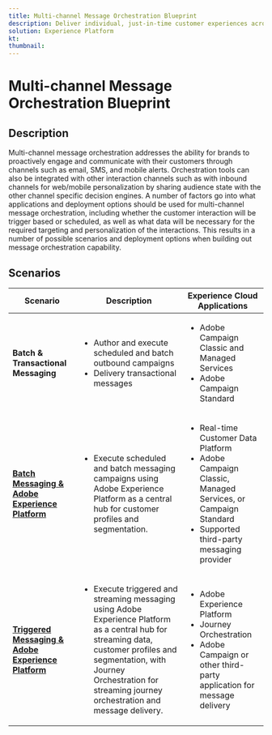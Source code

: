 ```yaml
---
title: Multi-channel Message Orchestration Blueprint
description: Deliver individual, just-in-time customer experiences across screens.
solution: Experience Platform
kt: 
thumbnail: 
---
```


# Multi-channel Message Orchestration Blueprint

## Description

Multi-channel message orchestration addresses the ability for brands to proactively engage and communicate with their customers through channels such as email, SMS, and mobile alerts. Orchestration tools can also be integrated with other interaction channels such as with inbound channels for web/mobile personalization by sharing audience state with the other channel specific decision engines. A number of factors go into what applications and deployment options should be used for multi-channel message orchestration, including whether the customer interaction will be trigger based or scheduled, as well as what data will be necessary for the required targeting and personalization of the interactions. This results in a number of possible scenarios and deployment options when building out message orchestration capability.

## Scenarios


| Scenario | Description |  Experience Cloud Applications | 
|---|---|---|
| **Batch & Transactional Messaging**  | <ul><li>Author and execute scheduled and batch outbound campaigns</li><li>Delivery transactional messages</li></ul> | <ul><li>Adobe Campaign Classic and Managed Services</li><li>Adobe Campaign Standard</li></ul>| 
| **[Batch Messaging & Adobe Experience Platform](aepmessaging.md)** | <ul><li>Execute scheduled and batch messaging campaigns using Adobe Experience Platform as a central hub for customer profiles and segmentation.</li></ul> | <ul><li>Real-time Customer Data Platform</li><li>Adobe Campaign Classic, Managed Services, or Campaign Standard</li><li>Supported third-party messaging provider</li></ul> |
| **[Triggered Messaging & Adobe Experience Platform](triggered.md)** | <ul><li>Execute triggered and streaming messaging using Adobe Experience Platform as a central hub for streaming data, customer profiles and segmentation, with Journey Orchestration for streaming journey orchestration and message delivery.</li></ul> | <ul><li>Adobe Experience Platform</li><li>Journey Orchestration</li><li>Adobe Campaign or other third-party application for message delivery</li></ul> |

